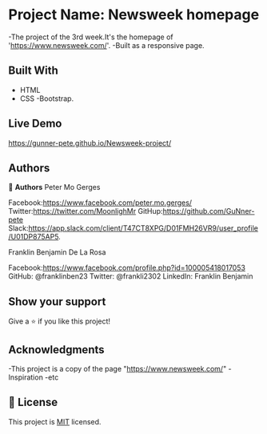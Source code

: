 
# Project Name: Newsweek homepage

-The project of the 3rd week.It's the homepage of 'https://www.newsweek.com/'.
-Built as a responsive page.

## Built With

- HTML
- CSS
-Bootstrap.

## Live Demo
https://gunner-pete.github.io/Newsweek-project/

## Authors

👤 **Authors**
Peter Mo Gerges

Facebook:https://www.facebook.com/peter.mo.gerges/
Twitter:https://twitter.com/MoonlighMr
GitHup:https://github.com/GuNner-pete
Slack:https://app.slack.com/client/T47CT8XPG/D01FMH26VR9/user_profile/U01DP875AP5.

Franklin Benjamin De La Rosa

Facebook:https://www.facebook.com/profile.php?id=100005418017053
GitHub: @franklinben23
Twitter: @frankli2302
LinkedIn: Franklin Benjamin

## Show your support

Give a ⭐️ if you like this project!

## Acknowledgments

-This project is a copy of the page "https://www.newsweek.com/"
-Inspiration
-etc

## 📝 License

This project is [MIT](LICENCE.txt) licensed.
